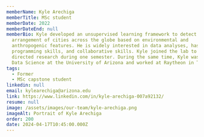 ```yaml
---
memberName: Kyle Arechiga
memberTitle: MSc student
memberDate: 2022
memberDateEnd: null
memberBio: Kyle developed an unsupervised learning framework to detect a stable
  arrangement of cities across the globe based on environmental and
  anthropogenic features. He is widely interested in data analyses, has strong
  programming skills, and collaborative skills. Kyle joined the lab to conduct
  directed research during one semester. During the same time, Kyle was an MS in
  Data Science at the University of Arizona and worked at Raytheon in Tucson.
tags:
  - Former
  - MSc capstone student
linkedin: null
email: kylearechiga@arizona.edu
link: https://www.linkedin.com/in/kyle-arechiga-007a92132/
resume: null
image: /assets/images/our-team/kyle-arechiga.png
imageAlt: Portrait of Kyle Arechiga
order: 200
date: 2024-04-17T10:45:00.000Z
---
```

